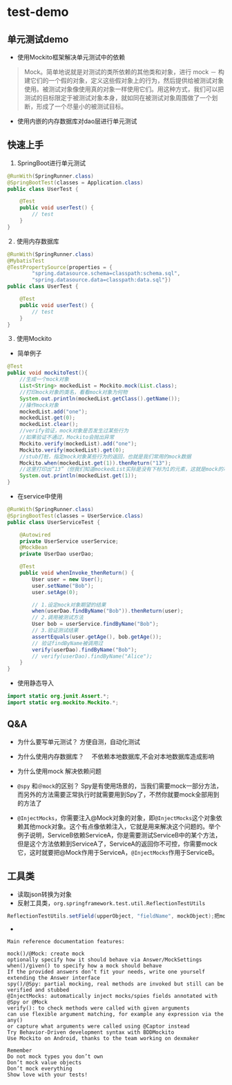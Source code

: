 # test-demo

## 单元测试demo
* 使用Mockito框架解决单元测试中的依赖
> Mock。简单地说就是对测试的类所依赖的其他类和对象，进行 mock － 构建它们的一个假的对象，定义这些假对象上的行为，然后提供给被测试对象使用。被测试对象像使用真的对象一样使用它们。用这种方式，我们可以把测试的目标限定于被测试对象本身，就如同在被测试对象周围做了一个划断，形成了一个尽量小的被测试目标。
* 使用内嵌的内存数据库对dao层进行单元测试

## 快速上手
1. SpringBoot进行单元测试
``` java
@RunWith(SpringRunner.class)
@SpringBootTest(classes = Application.class)
public class UserTest {

    @Test
    public void userTest() {
        // test
    }
}
``` 
２. 使用内存数据库
``` java
@RunWith(SpringRunner.class)
@MybatisTest
@TestPropertySource(properties = {
        "spring.datasource.schema=classpath:schema.sql",
        "spring.datasource.data=classpath:data.sql"})
public class UserTest {

    @Test
    public void userTest() {
        // test
    }
}
```

３. 使用Mockito
* 简单例子
``` java
@Test
public void mockitoTest(){
    //生成一个mock对象
    List<String> mockedList = Mockito.mock(List.class);
    //打印mock对象的类名，看看mock对象为何物
    System.out.println(mockedList.getClass().getName());
    //操作mock对象
    mockedList.add("one");
    mockedList.get(0);
    mockedList.clear();
    //verify验证，mock对象是否发生过某些行为
    //如果验证不通过，Mockito会抛出异常
    Mockito.verify(mockedList).add("one");
    Mockito.verify(mockedList).get(0);
    //stub打桩，指定mock对象某些行为的返回，也就是我们常用的mock数据
    Mockito.when(mockedList.get(1)).thenReturn("13");
    //这里打印出“13”（但我们知道mockedList实际是没有下标为1的元素，这就是mock的功能）
    System.out.println(mockedList.get(1));
}
```
* 在service中使用
``` java
@RunWith(SpringRunner.class)
@SpringBootTest(classes = UserService.class)
public class UserServiceTest {

    @Autowired
    private UserService userService;
    @MockBean
    private UserDao userDao;

    @Test
    public void whenInvoke_thenReturn() {
        User user = new User();
        user.setName("Bob");
        user.setAge(0);

        // 1.设定mock对象期望的结果
        when(userDao.findByName("Bob")).thenReturn(user);
        // 2.调用被测试方法
        User bob = userService.findByName("Bob");
        // 3.验证测试结果
        assertEquals(user.getAge(), bob.getAge());
        // 验证findByName被调用过
        verify(userDao).findByName("Bob");
        // verify(userDao).findByName("Alice");
    }
}
```
* 使用静态导入
``` java
import static org.junit.Assert.*;
import static org.mockito.Mockito.*;
```

## Q&A
* 为什么要写单元测试？
方便自测，自动化测试

* 为什么使用内存数据库？　
不依赖本地数据库,不会对本地数据库造成影响
* 为什么使用mock
解决依赖问题
* `@spy` 和`＠mock`的区别？
Spy是有使用场景的，当我们需要mock一部分方法，而另外的方法需要正常执行时就需要用到Spy了，不然你就要mock全部用到的方法了
* `@InjectMocks`，你需要注入@Mock对象的对象，即`@InjectMocks`这个对象依赖其他mock对象。这个有点像依赖注入，它就是用来解决这个问题的。举个例子说明，ServiceB依赖ServiceA，你是需要测试ServiceB中的某个方法，但是这个方法依赖到ServiceA了，ServiceA的返回你不可控，你需要mock它，这时就要把@Mock作用于ServiceA，`@InjectMocks`作用于ServiceB。

## 工具类
* 读取json转换为对象
* 反射工具类，`org.springframework.test.util.ReflectionTestUtils`
``` java
ReflectionTestUtils.setField(upperObject, "fieldName", mockObject);把mock设置进去替换掉原来的对象。
```
*

```
Main reference documentation features:

mock()/@Mock: create mock
optionally specify how it should behave via Answer/MockSettings
when()/given() to specify how a mock should behave
If the provided answers don’t fit your needs, write one yourself extending the Answer interface
spy()/@Spy: partial mocking, real methods are invoked but still can be verified and stubbed
@InjectMocks: automatically inject mocks/spies fields annotated with @Spy or @Mock
verify(): to check methods were called with given arguments
can use flexible argument matching, for example any expression via the any()
or capture what arguments were called using @Captor instead
Try Behavior-Driven development syntax with BDDMockito
Use Mockito on Android, thanks to the team working on dexmaker
```

```
Remember
Do not mock types you don’t own
Don’t mock value objects
Don’t mock everything
Show love with your tests!
```